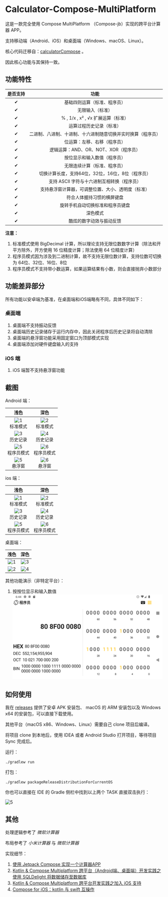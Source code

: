# Calculator-Compose-MultiPlatform

这是一款完全使用 Compose MultiPlatform （Compose-jb）实现的跨平台计算器 APP。

支持移动端（Android、iOS）和桌面端（Windows、macOS、Linux）。

核心代码迁移自：[calculatorCompose](https://github.com/equationl/calculatorCompose) 。

因此核心功能与其保持一致。

## 功能特性

| 是否支持 |               功能               |
|:----:|:------------------------------:|
|  ✔   |         基础四则运算（标准、程序员）         |
|  ✔   |            无限输入（标准）            |
|  ✔   |   % , 1/x , x² , √x 扩展运算（标准）   |
|  ✔   |          运算过程历史记录（标准）          |
|  ✔   | 二进制、八进制、十进制、十六进制随意切换并实时换算（程序员） |
|  ✔   |         位运算：左移、右移（程序员）         |
|  ✔   |    逻辑运算：AND、OR、NOT、XOR（程序员）    |
|  ✔   |         按位显示和输入数值（程序员）         |
|  ✔   |         无限连续计算（标准、程序员）         |
|  ✔   |  切换计算长度，支持64位，32位，16位，8位（程序员）  |
|  ✔   |   支持 ASCII 字符与十六进制互相转换（程序员）    |
|  ✔   |   支持悬浮窗计算器，可调整位置、大小、透明度（标准）    |
|  ✔   |         符合人体握持习惯的横屏键盘          |
|  ✔   |        旋转手机自动切换标准和程序员键盘        |
|  ✔   |              深色模式              |
|  ✔   |          酷炫的数字动效与振动反馈          |

**注意：**

1. 标准模式使用 BigDecimal 计算，所以理论支持无限位数数字计算（除法和开平方除外，开方使用 16 位精度计算；除法使用 64 位精度计算）
2. 程序员模式因为涉及到二进制计算，故不支持无限位数计算，支持位数可切换为 64位、32位、16位、8位
3. 程序员模式不支持带小数运算，如果运算结果有小数，则会直接抛弃小数部分

## 功能差异部分

所有功能以安卓端为基准，在桌面端和iOS端略有不同，具体不同如下：

### 桌面端

1. 桌面端不支持振动反馈
2. 桌面端历史记录储存于运行内存中，因此关闭程序后历史记录将自动清除
3. 桌面端的悬浮窗功能采用固定窗口为顶部模式实现
4. 桌面端添加对硬件键盘输入的支持

### iOS 端

1. iOS 端暂不支持悬浮窗功能

## 截图

Android 端：

|                      浅色                       |                      深色                       |
|:---------------------------------------------:|:---------------------------------------------:|
| ![1](./docs/img/screenshot1.jpg) <br /> 标准模式  | ![2](./docs/img/screenshot2.jpg) <br /> 标准模式  |
| ![3](./docs/img/screenshot3.jpg) <br /> 历史记录  | ![4](./docs/img/screenshot4.jpg) <br /> 历史记录  |
| ![5](./docs/img/screenshot5.jpg) <br /> 程序员模式 | ![6](./docs/img/screenshot6.jpg) <br /> 程序员模式 |
|  ![5](./docs/img/screenshot7.jpg) <br /> 悬浮窗  |  ![6](./docs/img/screenshot8.jpg) <br /> 悬浮窗  |

ios 端：

|                   浅色                    |                   深色                    |
|:---------------------------------------:|:---------------------------------------:|
| ![1](./docs/img/ios/1.png) <br /> 标准模式  | ![2](./docs/img/ios/2.png) <br /> 标准模式  |
| ![3](./docs/img/ios/3.png) <br /> 历史记录  | ![4](./docs/img/ios/4.png) <br /> 历史记录  |
| ![5](./docs/img/ios/5.png) <br /> 程序员模式 | ![6](./docs/img/ios/6.png) <br /> 程序员模式 |

桌面端：

|               浅色               |               深色               |
|:------------------------------:|:------------------------------:|
| ![1](./docs/img/desktop/1.png) | ![3](./docs/img/desktop/3.png) |
| ![2](./docs/img/desktop/2.png) | ![4](./docs/img/desktop/4.png) |

其他功能演示（非特定平台）：

1. 按按位显示和输入数值
![1](./docs/img/normal/1.png)


## 如何使用
我在 [releases](https://github.com/equationl/calculator-Compose-MultiPlatform/releases) 提供了安卓 APK 安装包、 macOS 的 ARM 安装包以及 Windows x64 的安装包，可以直接下载使用。

其他平台（macOS x86、Windows、Linux）需要自己 clone 项目后编译。

将项目 clone 到本地后，使用 IDEA 或者 Android Studio 打开项目，等待项目 Sync 完成后。

运行：

```shell
./gradlew run
```

打包：

```shell
./gradlew packageReleaseDistributionForCurrentOS
```

你也可以直接在 IDE 的 Gradle 侧栏中找到以上两个 TASK 直接双击执行：

![5](./docs/img/desktop/5.png)

## 其他
处理逻辑参考了 *微软计算器*

布局参考了 *小米计算器* 与 *微软计算器*

实现细节：

1. [使用 Jetpack Compose 实现一个计算器APP](http://www.likehide.com/blogs/android/using_compose_made_a_calculator_app/)
2. [Kotlin & Compose Multiplatform 跨平台（Android端、桌面端）开发实践之使用 SQLDelight 将数据储存至数据库](http://www.likehide.com/blogs/kotlin/using_sqldelight_on_kotlinmultiplatform_with_android_and_desktop/)
3. [Kotlin & Compose Multiplatform 跨平台开发实践之加入 iOS 支持](https://juejin.cn/post/7262707042211856443)
4. [Compose for iOS：kotlin 与 swift 互操作](https://juejin.cn/post/7292354382909620236)
